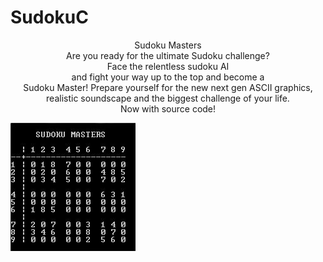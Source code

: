 # SudokuC
<p align="center">
Sudoku Masters <br />
Are you ready for the ultimate Sudoku challenge?<br />
Face the relentless sudoku AI<br />
and fight your way up to the top and become a<br />
Sudoku Master!
Prepare yourself for the new next gen ASCII graphics,<br />
realistic soundscape and the biggest challenge of your life.<br />
Now with source code!<br />

![](sudoku.jpg)
</p>
